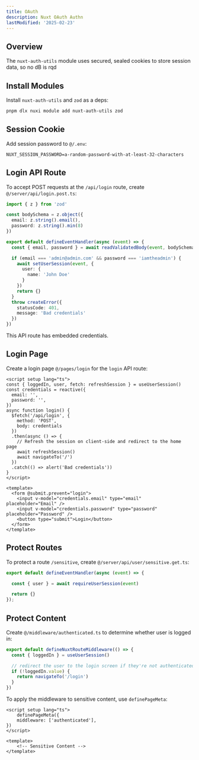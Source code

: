 ```yaml
---
title: OAuth
description: Nuxt OAuth Authn
lastModified: '2025-02-23'
---
```


## Overview

The `nuxt-auth-utils` module uses secured, sealed cookies to store session data, so no dB is rqd

## Install Modules

Install `nuxt-auth-utils` and `zod` as a deps:

```bash
pnpm dlx nuxi module add nuxt-auth-utils zod
```

## Session Cookie

Add session password to `@/.env`:

```properties
NUXT_SESSION_PASSWORD=a-random-password-with-at-least-32-characters
```

## Login API Route

To accept POST requests at the `/api/login` route, create `@/server/api/login.post.ts`:

```ts
import { z } from 'zod'

const bodySchema = z.object({
  email: z.string().email(),
  password: z.string().min(8)
})

export default defineEventHandler(async (event) => {
  const { email, password } = await readValidatedBody(event, bodySchema.parse)

  if (email === 'admin@admin.com' && password === 'iamtheadmin') {
    await setUserSession(event, {
      user: {
        name: 'John Doe'
      }
    })
    return {}
  }
  throw createError({
    statusCode: 401,
    message: 'Bad credentials'
  })
})
```

This API route has embedded credentials.

## Login Page

Create a login page `@/pages/login` for the `login` API route:

```vue
<script setup lang="ts">
const { loggedIn, user, fetch: refreshSession } = useUserSession()
const credentials = reactive({
  email: '',
  password: '',
})
async function login() {
  $fetch('/api/login', {
    method: 'POST',
    body: credentials
  })
  .then(async () => {
    // Refresh the session on client-side and redirect to the home page
    await refreshSession()
    await navigateTo('/')
  })
  .catch(() => alert('Bad credentials'))
}
</script>

<template>
  <form @submit.prevent="login">
    <input v-model="credentials.email" type="email" placeholder="Email" />
    <input v-model="credentials.password" type="password" placeholder="Password" />
    <button type="submit">Login</button>
  </form>
</template>
```

## Protect Routes

To protect a route `/sensitive`, create `@/server/api/user/sensitive.get.ts`:

```ts
export default defineEventHandler(async (event) => {

  const { user } = await requireUserSession(event)

  return {}
});
```

## Protect Content

Create `@/middleware/authenticated.ts` to determine whether user is logged in:

```ts
export default defineNuxtRouteMiddleware(() => {
  const { loggedIn } = useUserSession()

  // redirect the user to the login screen if they're not authenticated
  if (!loggedIn.value) {
    return navigateTo('/login')
  }
})

```

To apply the middleware to sensitive content, use `definePageMeta`:

```vue
<script setup lang="ts">
    definePageMeta({
    middleware: ['authenticated'],
})
</script>

<template>
    <!-- Sensitive Content -->
</template>
```
